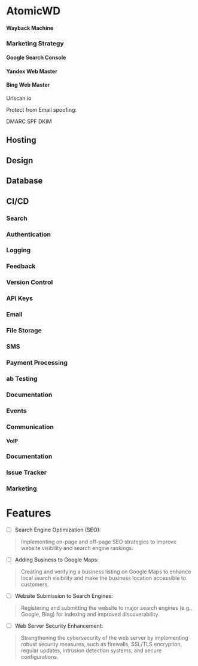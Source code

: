 # AtomicWD


#### Wayback Machine

### Marketing Strategy

#### Google Search Console
#### Yandex Web Master
#### Bing Web Master


Urlscan.io

Protect from Email spoofing:

DMARC
SPF
DKIM

## Hosting
## Design
## Database
## CI/CD

### Search
### Authentication
### Logging
### Feedback
### Version Control
### API Keys
### Email
### File Storage
### SMS
### Payment Processing
### ab Testing
### Documentation
### Events
### Communication
#### VoIP
### Documentation
### Issue Tracker
### Marketing




# Features
- [ ] Search Engine Optimization (SEO):
> Implementing on-page and off-page SEO strategies to improve website visibility and search engine rankings.
- [ ] Adding Business to Google Maps:
> Creating and verifying a business listing on Google Maps to enhance local search visibility and make the business location accessible to customers.
- [ ] Website Submission to Search Engines:
> Registering and submitting the website to major search engines (e.g., Google, Bing) for indexing and improved discoverability.
- [ ] Web Server Security Enhancement:
> Strengthening the cybersecurity of the web server by implementing robust security measures, such as firewalls, SSL/TLS encryption, regular updates, intrusion detection systems, and secure configurations.
